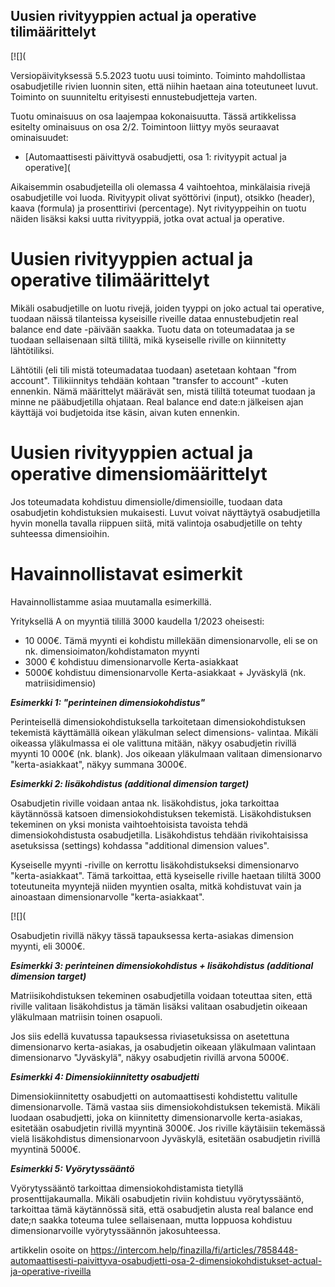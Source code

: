 ## Uusien rivityyppien actual ja operative tilimäärittelyt

[![](

Versiopäivityksessä 5.5.2023 tuotu uusi toiminto. Toiminto mahdollistaa osabudjetille rivien luonnin siten, että niihin haetaan aina toteutuneet luvut. Toiminto on suunniteltu erityisesti ennustebudjetteja varten.

Tuotu ominaisuus on osa laajempaa kokonaisuutta. Tässä artikkelissa esitelty ominaisuus on osa 2/2. Toimintoon liittyy myös seuraavat ominaisuudet:

* [Automaattisesti päivittyvä osabudjetti, osa 1: rivityypit actual ja operative](

Aikaisemmin osabudjeteilla oli olemassa 4 vaihtoehtoa, minkälaisia rivejä osabudjetille voi luoda. Rivityypit olivat syöttörivi (input), otsikko (header), kaava (formula) ja prosenttirivi (percentage). Nyt rivityyppeihin on tuotu näiden lisäksi kaksi uutta rivityyppiä, jotka ovat actual ja operative.

# **Uusien rivityyppien actual ja operative tilimäärittelyt**

Mikäli osabudjetille on luotu rivejä, joiden tyyppi on joko actual tai operative, tuodaan näissä tilanteissa kyseisille riveille dataa ennustebudjetin real balance end date -päivään saakka. Tuotu data on toteumadataa ja se tuodaan sellaisenaan siltä tililtä, mikä kyseiselle riville on kiinnitetty lähtötiliksi.

Lähtötili (eli tili mistä toteumadataa tuodaan) asetetaan kohtaan "from account". Tilikiinnitys tehdään kohtaan "transfer to account" -kuten ennenkin. Nämä määrittelyt määrävät sen, mistä tililtä toteumat tuodaan ja minne ne pääbudjetilla ohjataan. Real balance end date:n jälkeisen ajan käyttäjä voi budjetoida itse käsin, aivan kuten ennenkin.

# **Uusien rivityyppien actual ja operative dimensiomäärittelyt**

Jos toteumadata kohdistuu dimensiolle/dimensioille, tuodaan data osabudjetin kohdistuksien mukaisesti. Luvut voivat näyttäytyä osabudjetilla hyvin monella tavalla riippuen siitä, mitä valintoja osabudjetille on tehty suhteessa dimensioihin.

# Havainnollistavat esimerkit

Havainnollistamme asiaa muutamalla esimerkillä.

Yrityksellä A on myyntiä tilillä 3000 kaudella 1/2023 oheisesti:

* 10 000€. Tämä myynti ei kohdistu millekään dimensionarvolle, eli se on nk. dimensioimaton/kohdistamaton myynti
* 3000 € kohdistuu dimensionarvolle Kerta-asiakkaat
* 5000€ kohdistuu dimensionarvolle Kerta-asiakkaat + Jyväskylä (nk. matriisidimensio)

***Esimerkki 1: "perinteinen dimensiokohdistus"***

Perinteisellä dimensiokohdistuksella tarkoitetaan dimensiokohdistuksen tekemistä käyttämällä oikean yläkulman select dimensions- valintaa. Mikäli oikeassa yläkulmassa ei ole valittuna mitään, näkyy osabudjetin rivillä myynti 10 000€ (nk. blank). Jos oikeaan yläkulmaan valitaan dimensionarvo "kerta-asiakkaat", näkyy summana 3000€.

***Esimerkki 2: lisäkohdistus (additional dimension target)***

Osabudjetin riville voidaan antaa nk. lisäkohdistus, joka tarkoittaa käytännössä katsoen dimensiokohdistuksen tekemistä. Lisäkohdistuksen tekeminen on yksi monista vaihtoehtoisista tavoista tehdä dimensiokohdistusta osabudjetilla. Lisäkohdistus tehdään rivikohtaisissa asetuksissa (settings) kohdassa "additional dimension values".

Kyseiselle myynti -riville on kerrottu lisäkohdistukseksi dimensionarvo "kerta-asiakkaat". Tämä tarkoittaa, että kyseiselle riville haetaan tililtä 3000 toteutuneita myyntejä niiden myyntien osalta, mitkä kohdistuvat vain ja ainoastaan dimensionarvolle "kerta-asiakkaat".

[![](

Osabudjetin rivillä näkyy tässä tapauksessa kerta-asiakas dimension myynti, eli 3000€.

***Esimerkki 3: perinteinen dimensiokohdistus + lisäkohdistus (additional dimension target)***

Matriisikohdistuksen tekeminen osabudjetilla voidaan toteuttaa siten, että riville valitaan lisäkohdistus ja tämän lisäksi valitaan osabudjetin oikeaan yläkulmaan matriisin toinen osapuoli.

Jos siis edellä kuvatussa tapauksessa riviasetuksissa on asetettuna dimensionarvo kerta-asiakas, ja osabudjetin oikeaan yläkulmaan valintaan dimensionarvo "Jyväskylä", näkyy osabudjetin rivillä arvona 5000€.

***Esimerkki 4: Dimensiokiinnitetty osabudjetti***

Dimensiokiinnitetty osabudjetti on automaattisesti kohdistettu valitulle dimensionarvolle. Tämä vastaa siis dimensiokohdistuksen tekemistä. Mikäli luodaan osabudjetti, joka on kiinnitetty dimensionarvolle kerta-asiakas, esitetään osabudjetin rivillä myyntinä 3000€. Jos riville käytäisiin tekemässä vielä lisäkohdistus dimensionarvoon Jyväskylä, esitetään osabudjetin rivillä myyntinä 5000€.

***Esimerkki 5: Vyörytyssääntö***

Vyörytyssääntö tarkoittaa dimensiokohdistamista tietyllä prosenttijakaumalla. Mikäli osabudjetin riviin kohdistuu vyörytyssääntö, tarkoittaa tämä käytännössä sitä, että osabudjetin alusta real balance end date;n saakka toteuma tulee sellaisenaan, mutta loppuosa kohdistuu dimensionarvoille vyörytyssäännön jakosuhteessa.



artikkelin osoite on https://intercom.help/finazilla/fi/articles/7858448-automaattisesti-paivittyva-osabudjetti-osa-2-dimensiokohdistukset-actual-ja-operative-riveilla

